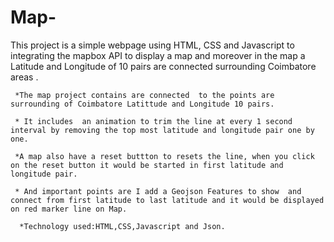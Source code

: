 # Map-
 This project is  a  simple webpage using HTML, CSS and Javascript  to integrating the mapbox API to display a map and  moreover in the  map  a Latitude and Longitude  of 10 pairs are  connected surrounding  Coimbatore areas .
 
     *The map project contains are connected  to the points are  surrounding of Coimbatore Latittude and Longitude 10 pairs.
     
     * It includes  an animation to trim the line at every 1 second interval by removing the top most latitude and longitude pair one by one.   
     
     *A map also have a reset buttton to resets the line, when you click on the reset button it would be started in first latitude and longitude pair.
     
     * And important points are I add a Geojson Features to show  and connect from first latitude to last latitude and it would be displayed on red marker line on Map. 
     
      *Technology used:HTML,CSS,Javascript and Json.
